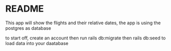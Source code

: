 # README

This app will show the flights and their relative dates,
the app is using the postgres as database

to start off, create an account then run
rails db:migrate
then
rails db:seed
to load data into your daatabase
